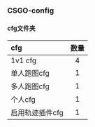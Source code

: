 ### CSGO-config
#### cfg文件夹
  | cfg | 数量 |
  |:---------------|:-:|
  |1v1 cfg | 4 |
  |单人跑图cfg| 1 |
  |多人跑图cfg| 1 |
  |个人cfg| 1 |
  |启用轨迹插件cfg| 1 |

